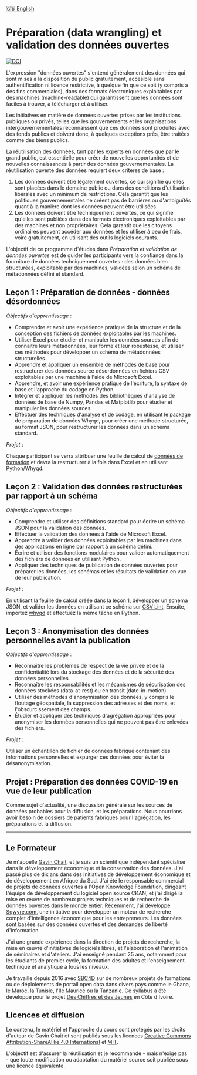 [🇬🇧 English](README.md)

# Préparation (data wrangling) et validation des données ouvertes

[![DOI](https://zenodo.org/badge/253458856.svg)](https://zenodo.org/badge/latestdoi/253458856)

L'expression "données ouvertes" s'entend généralement des données qui sont mises à la disposition du public gratuitement, accesible sans authentification ni licence restrictive, à quelque fin que ce soit (y compris à des fins commerciales), dans des formats électroniques exploitables par des machines (machine-readable) qui garantissent que les données sont faciles à trouver, à télécharger et à utiliser. 
 
Les initiatives en matière de données ouvertes prises par les institutions publiques ou privés, telles que les gouvernements et les organisations intergouvernementales reconnaissent que ces données sont produites avec des fonds publics et doivent donc, à quelques exceptions près, être traitées comme des biens publics.
 
La réutilisation des données, tant par les experts en données que par le grand public, est essentielle pour créer de nouvelles opportunités et de nouvelles connaissances à partir des données gouvernementales. La réutilisation ouverte des données requiert deux critères de base :
 
1. Les données doivent être légalement ouvertes, ce qui signifie qu'elles sont placées dans le domaine public ou dans des conditions d'utilisation libérales avec un minimum de restrictions. Cela garantit que les politiques gouvernementales ne créent pas de barrières ou d'ambiguïtés quant à la manière dont les données peuvent être utilisées.
2. Les données doivent être techniquement ouvertes, ce qui signifie qu'elles sont publiées dans des formats électroniques exploitables par des machines et non propriétaires. Cela garantit que les citoyens ordinaires peuvent accéder aux données et les utiliser à peu de frais, voire gratuitement, en utilisant des outils logiciels courants.

L'objectif de ce programme d'études dans _Préparation et validation de données ouvertes_ est de guider les participants vers la confiance dans la fourniture de données techniquement ouvertes : des données bien structurées, exploitable par des machines, validées selon un schéma de métadonnées défini et standard.

## Leçon 1 : Préparation de données - données désordonnées

_Objectifs d'apprentissage_ :

- Comprendre et avoir une expérience pratique de la structure et de la conception des fichiers de données exploitables par les machines.
- Utiliser Excel pour étudier et manipuler les données sources afin de connaitre leurs métadonnées, leur forme et leur robustesse, et utiliser ces méthodes pour développer un schéma de métadonnées structurelles.
- Apprendre et appliquer un ensemble de méthodes de base pour restructurer des données source désordonnées en fichiers CSV exploitables par une machine à l'aide de Microsoft Excel.
- Apprendre, et avoir une expérience pratique de l'écriture, la syntaxe de base et l'approche du codage en Python.
- Intégrer et appliquer les méthodes des bibliothèques d'analyse de données de base de Numpy, Pandas et Matplotlib pour étudier et manipuler les données sources.
- Effectuer des techniques d'analyse et de codage, en utilisant le package de préparation de données Whyqd, pour créer une méthode structurée, au format JSON, pour restructurer les données dans un schéma standard.

_Projet_ :

Chaque participant se verra attribuer une feuille de calcul de [données de formation](https://drive.google.com/open?id=0B8eZRkdFGaEHfnlwU25vdVRUOFNOdnNfWnMwb3IwYXJ3QU9BeTU0ZmlTNlpaRmZFZE5iM28) et devra la restructurer à la fois dans Excel et en utilisant Python/Whyqd.

## Leçon 2 : Validation des données restructurées par rapport à un schéma

_Objectifs d'apprentissage_ :

- Comprendre et utiliser des définitions standard pour écrire un schéma JSON pour la validation des données.
- Effectuer la validation des données à l'aide de Microsoft Excel.
- Apprendre à valider des données exploitables par les machines dans des applications en ligne par rapport à un schéma défini.
- Écrire et utiliser des fonctions modulaires pour valider automatiquement des fichiers de données en utilisant Python.
- Appliquer des techniques de publication de données ouvertes pour préparer les données, les schémas et les résultats de validation en vue de leur publication.

_Projet_ :

En utilisant la feuille de calcul créée dans la leçon 1, développer un schéma JSON, et valider les données en utilisant ce schéma sur [CSV Lint](https://csvlint.io/). Ensuite, importez [whyqd](https://whyqd.readthedocs.io/) et effectuez la même tâche en Python.

## Leçon 3 : Anonymisation des données personnelles avant la publication

_Objectifs d'apprentissage_ :

- Reconnaître les problèmes de respect de la vie privée et de la confidentialité lors du stockage des données et de la sécurité des données personnelles.
- Reconnaître les responsabilités et les mécanismes de sécurisation des données stockées (data-at-rest) ou en transit (date-in-motion).
- Utiliser des méthodes d'anonymisation des données, y compris le floutage géospatiale, la suppression des adresses et des noms, et l'obscurcissement des champs.
- Étudier et appliquer des techniques d'agrégation appropriées pour anonymiser les données personnelles qui ne peuvent pas être enlevées des fichiers.

_Projet_ :

Utiliser un échantillon de fichier de données fabriqué contenant des informations personnelles et expurger ces données pour éviter la désanonymisation.

## Projet : Préparation des données COVID-19 en vue de leur publication

Comme sujet d'actualité, une discussion générale sur les sources de données probables pour la diffusion, et les préparations. Nous pourrions avoir besoin de dossiers de patients fabriqués pour l'agrégation, les préparations et la diffusion.

---

## Le Formateur

Je m'appelle [Gavin Chait](https://gavinchait.com), et je suis un scientifique indépendant spécialisé dans le développement économique et la conservation des données. J'ai passé plus de dix ans dans des initiatives de développement économique et de développement en Afrique du Sud. J'ai été le responsable commercial de projets de données ouvertes à l'Open Knowledge Foundation, dirigeant l'équipe de développement du logiciel open source CKAN, et j'ai dirigé la mise en œuvre de nombreux projets techniques et de recherche de données ouvertes dans le monde entier. Récemment, j'ai développé [Sqwyre.com](https://sqwyre.com), une initiative pour développer un moteur de recherche complet d'intelligence économique pour les entrepreneurs. Les données sont basées sur des données ouvertes et des demandes de liberté d'information.

J'ai une grande expérience dans la direction de projets de recherche, la mise en œuvre d'initiatives de logiciels libres, et l'élaboration et l'animation de séminaires et d'ateliers. J'ai enseigné pendant 25 ans, notamment pour les étudiants de premier cycle, la formation des adultes et l'enseignement technique et analytique à tous les niveaux.

Je travaille depuis 2016 avec [SBC4D](http://www.sbc4d.com) sur de nombreux projets de formations ou de déploiements de portail open data dans divers pays comme le Ghana, le Maroc, la Tunisie, l'Ile Maurice ou la Tanzanie. Ce syllabus a été développé pour le projet [Des Chiffres et des Jeunes](https://www.dcdj.ci/) en Côte d'Ivoire.

## Licences et diffusion

Le contenu, le matériel et l'approche du cours sont protégés par les droits d'auteur de Gavin Chait et sont publiés sous les licences [Creative Commons Attribution-ShareAlike 4.0 International](https://creativecommons.org/licenses/by-sa/4.0/) et [MIT](https://opensource.org/licenses/MIT).

L'objectif est d'assurer la réutilisation et je recommande - mais n'exige pas - que toute modification ou adaptation du matériel source soit publiée sous une licence équivalente.
